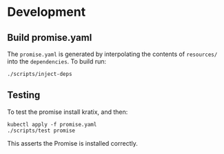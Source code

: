 # Development

## Build promise.yaml
The `promise.yaml` is generated by interpolating the contents of `resources/` into
the `dependencies`. To build run:

```
./scripts/inject-deps
```


## Testing
To test the promise install kratix, and then:
```
kubectl apply -f promise.yaml
./scripts/test promise
```

This asserts the Promise is installed correctly.
